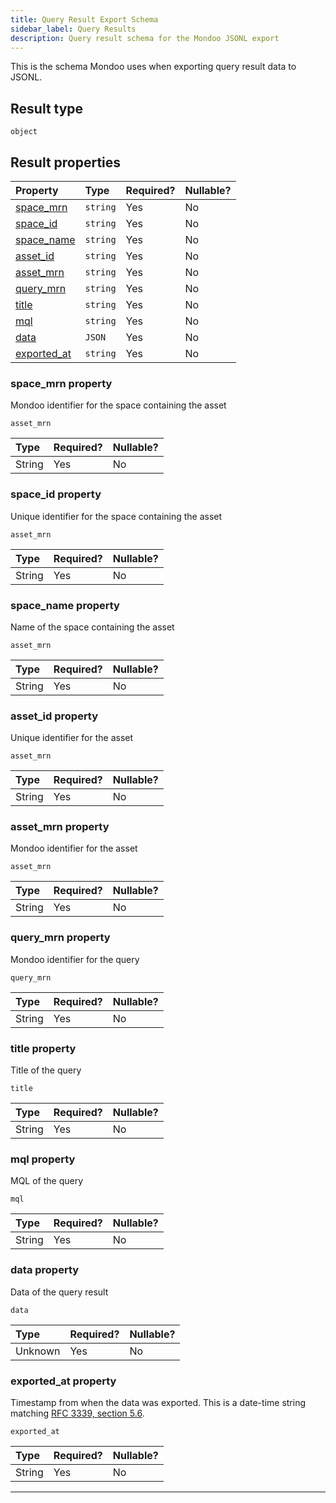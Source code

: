 ```yaml
---
title: Query Result Export Schema
sidebar_label: Query Results
description: Query result schema for the Mondoo JSONL export
---
```


This is the schema Mondoo uses when exporting query result data to JSONL.

## Result type

`object`

## Result properties

| Property                             | Type          | Required? | Nullable? |
| :----------------------------------- | :------------ | :-------- | :-------- |
| [space_mrn](#space_mrn-property)     | `string`      | Yes       | No        |
| [space_id](#space_id-property)     | `string`      | Yes       | No        |
| [space_name](#space_name-property)     | `string`      | Yes       | No        |
| [asset_id](#asset_id-property)     | `string`      | Yes       | No        |
| [asset_mrn](#asset_mrn-property)     | `string`      | Yes       | No        |
| [query_mrn](#query_mrn-property)     | `string`      | Yes       | No        |
| [title](#title-property)             | `string`      | Yes       | No        |
| [mql](#mql-property)                 | `string`      | Yes       | No        |
| [data](#data-property)               | `JSON` | Yes       | No        |
| [exported_at](#exported_at-property) | `string`      | Yes       | No        |

### space_mrn property

Mondoo identifier for the space containing the asset

`asset_mrn`

| Type   | Required? | Nullable? |
| :----- | :-------- | :-------- |
| String | Yes       | No        |

### space_id property

Unique identifier for the space containing the asset

`asset_mrn`

| Type   | Required? | Nullable? |
| :----- | :-------- | :-------- |
| String | Yes       | No        |

### space_name property

Name of the space containing the asset

`asset_mrn`

| Type   | Required? | Nullable? |
| :----- | :-------- | :-------- |
| String | Yes       | No        |

### asset_id property

Unique identifier for the asset

`asset_mrn`

| Type   | Required? | Nullable? |
| :----- | :-------- | :-------- |
| String | Yes       | No        |

### asset_mrn property

Mondoo identifier for the asset

`asset_mrn`

| Type   | Required? | Nullable? |
| :----- | :-------- | :-------- |
| String | Yes       | No        |

### query_mrn property

Mondoo identifier for the query

`query_mrn`

| Type   | Required? | Nullable? |
| :----- | :-------- | :-------- |
| String | Yes       | No        |

### title property

Title of the query

`title`

| Type   | Required? | Nullable? |
| :----- | :-------- | :-------- |
| String | Yes       | No        |

### mql property

MQL of the query

`mql`

| Type   | Required? | Nullable? |
| :----- | :-------- | :-------- |
| String | Yes       | No        |

### data property

Data of the query result

`data`

| Type    | Required? | Nullable? |
| :------ | :-------- | :-------- |
| Unknown | Yes       | No        |

### exported_at property

Timestamp from when the data was exported. This is a date-time string matching [RFC 3339, section 5.6](https://tools.ietf.org/html/rfc3339 "check the specification").

`exported_at`

| Type   | Required? | Nullable? |
| :----- | :-------- | :-------- |
| String | Yes       | No        |

---
